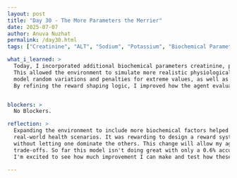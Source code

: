 ```yaml
---
layout: post  
title: "Day 30 - The More Parameters the Merrier"  
date: 2025-07-07
author: Anuva Nuzhat  
permalink: /day30.html  
tags: ["Creatinine", "ALT", "Sodium", "Potassium", "Biochemical Parameters"]  

what_i_learned: >  
  Today, I incorporated additional biochemical parameters creatinine, potassium, sodium, and ALT—into my reward and step functions. 
  This allowed the environment to simulate more realistic physiological dynamics beyond just glucose and blood pressure. I learned how to 
  model random variations and penalties for extreme values, as well as how to balance multiple weighted objectives in a reward function. 
  By refining the reward shaping logic, I improved how the agent evaluates trade-offs between targeting critical and secondary parameters.


blockers: >  
  No Blockers.  

reflection: >  
  Expanding the environment to include more biochemical factors helped me appreciate the complexity of multi-objective decision-making in 
  real-world health scenarios. It was rewarding to design a reward system that promotes stability across several physiological variables 
  without letting one dominate the others. This change will allow my agent to develop more nuanced policies that reflect real patient 
  trade-offs. So far this model isn't doing great with only a 0.6% accuracy rate (6 out of 1000 episodes in acceptable ranges). 
  I'm excited to see how much improvement I can make and test how these updates affect training outcomes and convergence over longer           episodes.

---
```


